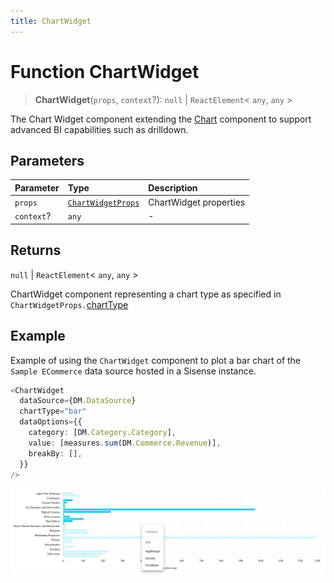 ```yaml
---
title: ChartWidget
---
```


# Function ChartWidget

> **ChartWidget**(`props`, `context`?): `null` \| `ReactElement`\< `any`, `any` \>

The Chart Widget component extending the [Chart](function.Chart.md) component to support advanced BI
capabilities such as drilldown.

## Parameters

| Parameter | Type | Description |
| :------ | :------ | :------ |
| `props` | [`ChartWidgetProps`](../interfaces/interface.ChartWidgetProps.md) | ChartWidget properties |
| `context`? | `any` | - |

## Returns

`null` \| `ReactElement`\< `any`, `any` \>

ChartWidget component representing a chart type as specified in `ChartWidgetProps.`[chartType](../interfaces/interface.ChartWidgetProps.md#charttype)

## Example

Example of using the `ChartWidget` component to
plot a bar chart of the `Sample ECommerce` data source hosted in a Sisense instance.
```ts
<ChartWidget
  dataSource={DM.DataSource}
  chartType="bar"
  dataOptions={{
    category: [DM.Category.Category],
    value: [measures.sum(DM.Commerce.Revenue)],
    breakBy: [],
  }}
/>
```

<img src="../../../img/chart-widget-with-drilldown-example-1.png" width="800px" />
